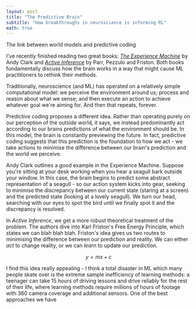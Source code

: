 ```yaml
---
layout: post
title: "The Predictive Brain"
subtitle: "How breakthroughs in neuroscience is informing RL"
math: true
---
```


The link between world models and predictive coding

I've recently finished reading two great books: [*The Experience Machine*](https://uk.bookshop.org/p/books/the-experience-machine-how-our-minds-predict-and-shape-reality-andy-clark/7007773) by Andy Clark and [*Active Inference*](https://uk.bookshop.org/p/books/active-inference-the-free-energy-principle-in-mind-brain-and-behavior-giovanni-pezzulo/f1ce44ee99e81fee?ean=9780262553995&next=t) by Parr, Pezzulo and Friston. Both books fundamentally discuss how the brain works in a way that might cause ML practitioners to rethink their methods. 

Traditionally, neuroscience (and ML) has operated on a relatively simple computational model: we perceive the environment around us; process and reason about what we sense; and then execute an action to achieve whatever goal we're aiming for. And then that repeats, forever.

Predictive coding proposes a different idea. Rather than operating purely on our perception of the outside world, it says, we instead predominantly act according to our brains predictions of what the environment should be. In this model, the brain is constantly previewing the future. In fact, predictive coding suggests that this prediction is the foundation to how we act - we take actions to minimise the difference between our brain's prediction and the world we perceive.

Andy Clark outlines a good example in the Experience Machine. Suppose you're sitting at your desk working when you hear a seagull bark outside your window. In this case, the brain begins to predict some abstract representation of a seagull - so our action system kicks into gear, seeking to minimise the discrepancy between our current state (staring at a screen) and the predicted state (looking at a lovely seagull). We turn our head, searching with our eyes to spot the bird until we finally spot it and the discrepancy is resolved.

In *Active Inference*, we get a more robust theoretical treatment of the problem. The authors dive into Karl Friston's Free Energy Principle, which states we can blah blah blah. Friston's idea gives us two routes to minimising the difference between our prediction and reality. We can either *act* to change reality, or we can *learn* to update our prediction. 

$$y=mx+c$$

I find this idea really appealing - I think a total disaster in ML which many people skate over is the extreme sample inefficiency of learning methods: a teenager can take 15 hours of driving lessons and drive reliably for the rest of their life, where learning methods require millions of hours of footage with 360 camera coverage and additional sensors. One of the best approaches we have 
